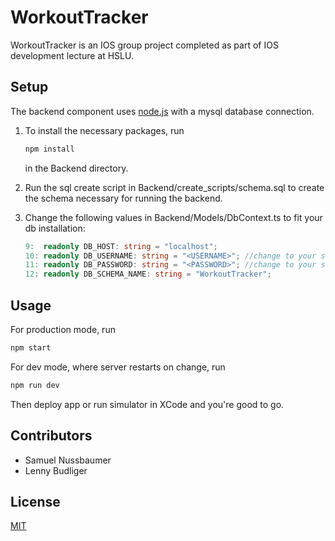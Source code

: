 # WorkoutTracker
WorkoutTracker is an IOS group project completed as part of IOS development lecture at HSLU.
## Setup
The backend component uses [node.js](https://nodejs.org/en/) with a mysql database connection.

1. To install the necessary packages, run

    ```bash
    npm install
    ```
    in the Backend directory.

2. Run the sql create script in Backend/create_scripts/schema.sql 
to create the schema necessary for running the backend.

3. Change the following values in Backend/Models/DbContext.ts to fit your db installation:

    ```typescript
    9:  readonly DB_HOST: string = "localhost";
    10: readonly DB_USERNAME: string = "<USERNAME>"; //change to your sql user
    11: readonly DB_PASSWORD: string = "<PASSWORD>"; //change to your sql user password
    12: readonly DB_SCHEMA_NAME: string = "WorkoutTracker";
    ```
## Usage
For production mode, run
```bash
npm start
```

For dev mode, where server restarts on change, run
```bash
npm run dev
```
Then deploy app or run simulator in XCode and you're good to go.


## Contributors
- Samuel Nussbaumer
- Lenny Budliger

## License

[MIT](https://choosealicense.com/licenses/mit/)